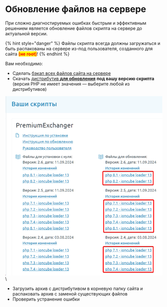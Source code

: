 # Обновление файлов на сервере

При сложно диагностируемых ошибках быстрым и эффективным решением является обновление файлов скрипта на сервере до актуальной  версии.

{% hint style="danger" %}
Файлы скрипта всегда должны загружаться и быть распакованы на сервере из-под пользователя, созданного для сайта <mark style="color:red;">**(не root)**</mark>!
{% endhint %}

Вам необходимо:

* Сделать [бэкап всех файлов сайта на сервере](https://premium.gitbook.io/main/osnovnye-nastroiki/faq/kak-sdelat-bekap-saita)
* Скачать [дистрибутив **для обновления**](https://premiumexchanger.com/uscripts/) **под вашу версию скрипта** (версия PHP не имеет значения — выберите любой из дистрибутивов)

![](<../../../.gitbook/assets/image (353).png>)\


* Загрузить архив с дистрибутивом в корневую папку сайта и распаковать архив с заменой существующих файлов
* Проверить устранение ошибки
